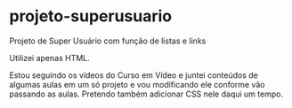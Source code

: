 # projeto-superusuario
Projeto de Super Usuário com função de listas e links

Utilizei apenas HTML.

Estou seguindo os vídeos do Curso em Vídeo e juntei conteúdos de algumas aulas em um só projeto e vou modificando ele conforme vão passando as aulas.
Pretendo também adicionar CSS nele daqui um tempo.

